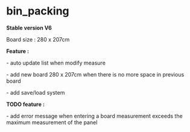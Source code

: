 # bin_packing

**Stable version V6**

Board size : 280 x 207cm


**Feature :**

\- auto update list when modify measure

\- add new board 280 x 207cm when there is no more space in previous board

\- add save/load system


**TODO feature :**

\- add error message when entering a board measurement exceeds the maximum measurement of the panel
